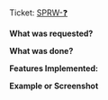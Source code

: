 Ticket: [SPRW-❓](https://butterflat.atlassian.net/browse/SPRW-#)

**What was requested?**


**What was done?**


**Features Implemented:**


**Example or Screenshot**
